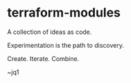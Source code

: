 # terraform-modules
A collection of ideas as code.

Experimentation is the path to discovery.

Create. Iterate. Combine.

~jq1

